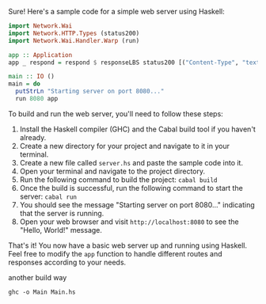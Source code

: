 Sure! Here's a sample code for a simple web server using Haskell:

```haskell
import Network.Wai
import Network.HTTP.Types (status200)
import Network.Wai.Handler.Warp (run)

app :: Application
app _ respond = respond $ responseLBS status200 [("Content-Type", "text/plain")] "Hello, World!"

main :: IO ()
main = do
  putStrLn "Starting server on port 8080..."
  run 8080 app
```

To build and run the web server, you'll need to follow these steps:

1. Install the Haskell compiler (GHC) and the Cabal build tool if you haven't already.
2. Create a new directory for your project and navigate to it in your terminal.
3. Create a new file called `server.hs` and paste the sample code into it.
4. Open your terminal and navigate to the project directory.
5. Run the following command to build the project: `cabal build`
6. Once the build is successful, run the following command to start the server: `cabal run`
7. You should see the message "Starting server on port 8080..." indicating that the server is running.
8. Open your web browser and visit `http://localhost:8080` to see the "Hello, World!" message.

That's it! You now have a basic web server up and running using Haskell. Feel free to modify the `app` function to handle different routes and responses according to your needs.


another build way
```
ghc -o Main Main.hs
```
